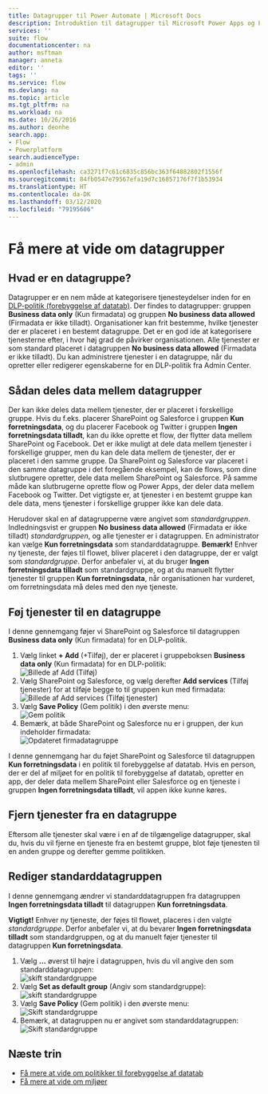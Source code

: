 ```yaml
---
title: Datagrupper til Power Automate | Microsoft Docs
description: Introduktion til datagrupper til Microsoft Power Apps og Power Automate.
services: ''
suite: flow
documentationcenter: na
author: msftman
manager: anneta
editor: ''
tags: ''
ms.service: flow
ms.devlang: na
ms.topic: article
ms.tgt_pltfrm: na
ms.workload: na
ms.date: 10/26/2016
ms.author: deonhe
search.app:
- Flow
- Powerplatform
search.audienceType:
- admin
ms.openlocfilehash: ca3271f7c61c6835c856bc363f64882802f1556f
ms.sourcegitcommit: 84fb0547e79567efa19d7c16857176f7f1b53934
ms.translationtype: HT
ms.contentlocale: da-DK
ms.lasthandoff: 03/12/2020
ms.locfileid: "79195606"
---
```

# <a name="learn-all-about-data-groups"></a>Få mere at vide om datagrupper

## <a name="what-is-a-data-group"></a>Hvad er en datagruppe?
Datagrupper er en nem måde at kategorisere tjenesteydelser inden for en [DLP-politik (forebyggelse af datatab)](prevent-data-loss.md). Der findes to datagrupper: gruppen **Business data only** (Kun firmadata) og gruppen **No business data allowed** (Firmadata er ikke tilladt). Organisationer kan frit bestemme, hvilke tjenester der er placeret i en bestemt datagruppe. Det er en god ide at kategorisere tjenesterne efter, i hvor høj grad de påvirker organisationen. Alle tjenester er som standard placeret i datagruppen **No business data allowed** (Firmadata er ikke tilladt). Du kan administrere tjenester i en datagruppe, når du opretter eller redigerer egenskaberne for en DLP-politik fra Admin Center.

## <a name="how-data-is-shared-between-data-groups"></a>Sådan deles data mellem datagrupper
Der kan ikke deles data mellem tjenester, der er placeret i forskellige gruppe. Hvis du f.eks. placerer SharePoint og Salesforce i gruppen **Kun forretningsdata**, og du placerer Facebook og Twitter i gruppen **Ingen forretningsdata tilladt**, kan du ikke oprette et flow, der flytter data mellem SharePoint og Facebook. Det er ikke muligt at dele data mellem tjenester i forskellige grupper, men du kan dele data mellem de tjenester, der er placeret i den samme gruppe. Da SharePoint og Salesforce var placeret i den samme datagruppe i det foregående eksempel, kan de flows, som dine slutbrugere opretter, dele data mellem SharePoint og Salesforce. På samme måde kan slutbrugerne oprette flow og Power Apps, der deler data mellem Facebook og Twitter. Det vigtigste er, at tjenester i en bestemt gruppe kan dele data, mens tjenester i forskellige grupper ikke kan dele data.  

Herudover skal en af datagrupperne være angivet som *standardgruppen*. Indledningsvist er gruppen **No business data allowed** (Firmadata er ikke tilladt) *standardgruppen*, og alle tjenester er i datagruppen. En administrator kan vælge **Kun forretningsdata** som standarddatagruppe. **Bemærk!** Enhver ny tjeneste, der føjes til flowet, bliver placeret i den datagruppe, der er valgt som *standardgruppe*. Derfor anbefaler vi, at du bruger **Ingen forretningsdata tilladt** som standardgruppe, og at du manuelt flytter tjenester til gruppen **Kun forretningsdata**, når organisationen har vurderet, om forretningsdata må deles med den nye tjeneste.

## <a name="add-services-to-a-data-group"></a>Føj tjenester til en datagruppe
I denne gennemgang føjer vi SharePoint og Salesforce til datagruppen **Business data only** (Kun firmadata) for en DLP-politik. 

1. Vælg linket **+ Add** (+Tilføj), der er placeret i gruppeboksen **Business data only** (Kun firmadata) for en DLP-politik:    
   ![Billede af Add (Tilføj)](./media/introduction-to-data-groups/add-to-data-group-1.png)  
2. Vælg SharePoint og Salesforce, og vælg derefter **Add services** (Tilføj tjenester) for at tilføje begge to til gruppen kun med firmadata:    
   ![Billede af Add services (Tilføj tjenester)](./media/introduction-to-data-groups/add-to-data-group-2.png)  
3. Vælg **Save Policy** (Gem politik) i den øverste menu:  
   ![Gem politik](./media/introduction-to-data-groups/add-to-data-group-4.png) 
4. Bemærk, at både SharePoint og Salesforce nu er i gruppen, der kun indeholder firmadata:  
   ![Opdateret firmadatagruppe](./media/introduction-to-data-groups/add-to-data-group-3.png)   

I denne gennemgang har du føjet SharePoint og Salesforce til datagruppen **Kun forretningsdata** i en politik til forebyggelse af datatab. Hvis en person, der er del af miljøet for en politik til forebyggelse af datatab, opretter en app, der deler data mellem SharePoint eller Salesforce og en tjeneste i gruppen **Ingen forretningsdata tilladt**, vil appen ikke kunne køres.

## <a name="remove-services-from-a-data-group"></a>Fjern tjenester fra en datagruppe
Eftersom alle tjenester skal være i en af de tilgængelige datagrupper, skal du, hvis du vil fjerne en tjeneste fra en bestemt gruppe, blot føje tjenesten til en anden gruppe og derefter gemme politikken.  

## <a name="change-the-default-data-group"></a>Rediger standarddatagruppen
I denne gennemgang ændrer vi standarddatagruppen fra datagruppen **Ingen forretningsdata tilladt** til datagruppen **Kun forretningsdata**.  

**Vigtigt!** Enhver ny tjeneste, der føjes til flowet, placeres i den valgte *standardgruppe*. Derfor anbefaler vi, at du bevarer **Ingen forretningsdata tilladt** som standardgruppen, og at du manuelt føjer tjenester til datagruppen **Kun forretningsdata**.

1. Vælg **...** øverst til højre i datagruppen, hvis du vil angive den som standarddatagruppen:    
   ![skift standardgruppe](./media/introduction-to-data-groups/default-data-group-0.png)  
2. Vælg **Set as default group** (Angiv som standardgruppe):  
   ![skift standardgruppe](./media/introduction-to-data-groups/default-data-group-1.png)   
3. Vælg **Save Policy** (Gem politik) i den øverste menu:  
   ![Skift standardgruppe](./media/introduction-to-data-groups/add-to-data-group-4.png) 
4. Bemærk, at datagruppen nu er angivet som standarddatagruppen:  
   ![Skift standardgruppe](./media/introduction-to-data-groups/default-data-group-2.png)   

## <a name="next-steps"></a>Næste trin
* [Få mere at vide om politikker til forebyggelse af datatab](prevent-data-loss.md)
* [Få mere at vide om miljøer](environments-overview-admin.md)   

